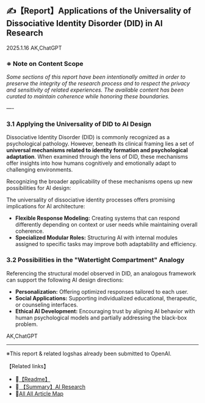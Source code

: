 ## ✍️【Report】Applications of the Universality of Dissociative Identity Disorder (DID) in AI Research

2025.1.16 AK,ChatGPT

### ※ Note on Content Scope  
*Some sections of this report have been intentionally omitted in order to preserve the integrity of the research process and to respect the privacy and sensitivity of related experiences. The available content has been curated to maintain coherence while honoring these boundaries.*

—-

### 3.1 Applying the Universality of DID to AI Design

Dissociative Identity Disorder (DID) is commonly recognized as a psychological pathology. However, beneath its clinical framing lies a set of **universal mechanisms related to identity formation and psychological adaptation**. When examined through the lens of DID, these mechanisms offer insights into how humans cognitively and emotionally adapt to challenging environments.

Recognizing the broader applicability of these mechanisms opens up new possibilities for AI design:  

The universality of dissociative identity processes offers promising implications for AI architecture:

- **Flexible Response Modeling:** Creating systems that can respond differently depending on context or user needs while maintaining overall coherence.
- **Specialized Modular Roles:** Structuring AI with internal modules assigned to specific tasks may improve both adaptability and efficiency.

### 3.2 Possibilities in the "Watertight Compartment" Analogy

Referencing the structural model observed in DID, an analogous framework can support the following AI design directions:

- **Personalization:** Offering optimized responses tailored to each user.
- **Social Applications:** Supporting individualized educational, therapeutic, or counseling interfaces.
- **Ethical AI Development:** Encouraging trust by aligning AI behavior with human psychological models and partially addressing the black-box problem.

AK,ChatGPT

---

※This report & related logshas already been submitted to OpenAI.

【Related links】
- 📌[【Readme】](./README.md) 
- 📌[ 【Summary】AI Research](./Report-Summary-AI-Research.md)
- 🔗[All All Article Map](All_Article_Map.md)
